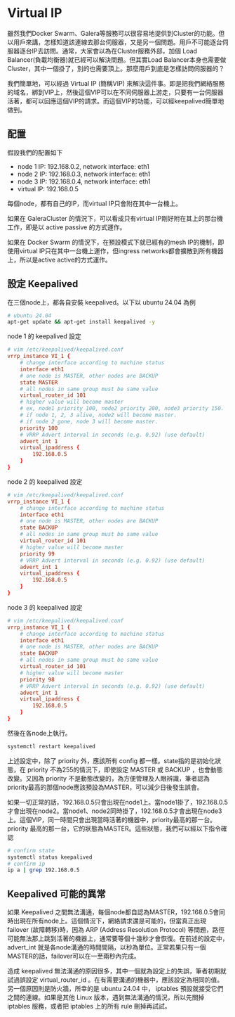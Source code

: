 # Virtual IP

雖然我們Docker Swarm、Galera等服務可以很容易地提供到Cluster的功能。但以用戶來講，怎樣知道該連線去那台伺服器，又是另一個問題。用戶不可能逐台伺服器逐台IP去訪問。通常，大家會以為在Cluster服務外部，加個 Load Balancer(負載均衡器)就已經可以解決問題。但其實Load Balancer本身也需要做Cluster，其中一個掛了，別的也需要頂上。那麼用戶到底是怎樣訪問伺服器的？

我們簡單地，可以經過 Virtual IP (簡稱VIP) 來解決這件事。即是把我們網絡服務的域名，綁到VIP上，然後這個VIP可以在不同伺服器上游走，只要有一台伺服器活著，都可以回應這個VIP的請求。而這個VIP的功能，可以經keepalived簡單地做到。

## 配置
假設我們的配置如下
- node 1 IP: 192.168.0.2, network interface: eth1
- node 2 IP: 192.168.0.3, network interface: eth1
- node 3 IP: 192.168.0.4, network interface: eth1
- virtual IP: 192.168.0.5

每個node，都有自己的IP，而virtual IP只會附在其中一台機上。

如果在 GaleraCluster 的情況下，可以看成只有virtual IP剛好附在其上的那台機工作，即是以 active passive 的方式運作。

如果在 Docker Swarm 的情況下，在預設模式下就已經有的mesh IP的機制，即使用virtual IP只在其中一台機上運作，但ingress networks都會擴散到所有機器上，所以是active active的方式運作。

## 設定 Keepalived
在三個node上，都各自安裝 keepalived。以下以 ubuntu 24.04 為例
```bash
# ubuntu 24.04
apt-get update && apt-get install keepalived -y
```

node 1 的 keepalived 設定
```conf
# vim /etc/keepalived/keepalived.conf
vrrp_instance VI_1 {
    # change interface according to machine status
    interface eth1
    # one node is MASTER, other nodes are BACKUP
    state MASTER
    # all nodes in same group must be same value
    virtual_router_id 101
    # higher value will become master
    # ex, node1 priority 100, node2 priority 200, node3 priority 150.
    # if node 1, 2, 3 alive, node2 will become master.
    # if node 2 gone, node 3 will become master.
    priority 100
    # VRRP Advert interval in seconds (e.g. 0.92) (use default)
    advert_int 1
    virtual_ipaddress {
        192.168.0.5
    }
}
```

node 2 的 keepalived 設定
```conf
# vim /etc/keepalived/keepalived.conf
vrrp_instance VI_1 {
    # change interface according to machine status
    interface eth1
    # one node is MASTER, other nodes are BACKUP
    state BACKUP
    # all nodes in same group must be same value
    virtual_router_id 101
    # higher value will become master
    priority 99
    # VRRP Advert interval in seconds (e.g. 0.92) (use default)
    advert_int 1
    virtual_ipaddress {
        192.168.0.5
    }
}
```

node 3 的 keepalived 設定
```conf
# vim /etc/keepalived/keepalived.conf
vrrp_instance VI_1 {
    # change interface according to machine status
    interface eth1
    # one node is MASTER, other nodes are BACKUP
    state BACKUP
    # all nodes in same group must be same value
    virtual_router_id 101
    # higher value will become master
    priority 98
    # VRRP Advert interval in seconds (e.g. 0.92) (use default)
    advert_int 1
    virtual_ipaddress {
        192.168.0.5
    }
}
```

然後在各node上執行。
```bash
systemctl restart keepalived
```

上述設定中，除了 priority 外，應該所有 config 都一樣。state指的是初始化狀態，在 priority 不為255的情況下，即使設定 MASTER 或 BACKUP ，也會動態改變。又因為 priority 不是動態改變的，為方便管理及人眼辨識，筆者認為priority最高的那個node應該預設為MASTER，可以減少日後發生誤會。

如果一切正常的話，192.168.0.5只會出現在node1上。當node1掛了，192.168.0.5才會出現在node2。當node1、node2同時掛了，192.168.0.5才會出現在node3上。這個VIP，同一時間只會出現當時活著的機器中，priority最高的那一台。priority 最高的那一台，它的狀態為MASTER。這些狀態，我們可以經以下指令確認

```bash
# confirm state
systemctl status keepalived
# confirm ip
ip a | grep 192.168.0.5
```

## Keepalived 可能的異常
如果 Keepalived 之間無法溝通，每個node都自認為MASTER，192.168.0.5會同時出現在所有node上。這個情況下，網絡請求還是可能的，但當真正出現 failover (故障轉移)時，因為 ARP (Address Resolution Protocol) 等問題，路徑可能無法那上跳到活著的機器上，通常要等個十幾秒才會恢復。在前述的設定中， advert_int 就是各node溝通的時間間隔，以秒為單位。正常若果只有一個MASTER的話，failover可以在一至兩秒內完成。

造成 keepalived 無法溝通的原因很多，其中一個就為設定上的失誤，筆者初期就試過誤設定 virtual_router_id 。在有需要溝通的機器中，應該設定為相同的值。另一個原因則是防火牆，所幸的是 ubuntu 24.04 中， iptables 預設就接受它們之間的連線。如果是其他 Linux 版本，遇到無法溝通的情況，所以先關掉 iptables 服務，或者把 iptables 上的所有 rule 刪掉再試試。